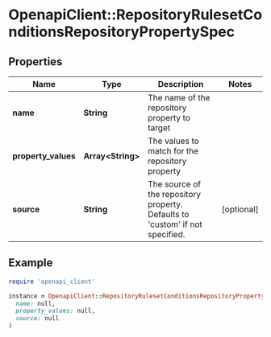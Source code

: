 # OpenapiClient::RepositoryRulesetConditionsRepositoryPropertySpec

## Properties

| Name | Type | Description | Notes |
| ---- | ---- | ----------- | ----- |
| **name** | **String** | The name of the repository property to target |  |
| **property_values** | **Array&lt;String&gt;** | The values to match for the repository property |  |
| **source** | **String** | The source of the repository property. Defaults to &#39;custom&#39; if not specified. | [optional] |

## Example

```ruby
require 'openapi_client'

instance = OpenapiClient::RepositoryRulesetConditionsRepositoryPropertySpec.new(
  name: null,
  property_values: null,
  source: null
)
```

